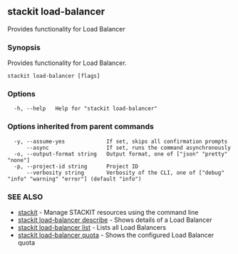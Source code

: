 ## stackit load-balancer

Provides functionality for Load Balancer

### Synopsis

Provides functionality for Load Balancer.

```
stackit load-balancer [flags]
```

### Options

```
  -h, --help   Help for "stackit load-balancer"
```

### Options inherited from parent commands

```
  -y, --assume-yes             If set, skips all confirmation prompts
      --async                  If set, runs the command asynchronously
  -o, --output-format string   Output format, one of ["json" "pretty" "none"]
  -p, --project-id string      Project ID
      --verbosity string       Verbosity of the CLI, one of ["debug" "info" "warning" "error"] (default "info")
```

### SEE ALSO

* [stackit](./stackit.md)	 - Manage STACKIT resources using the command line
* [stackit load-balancer describe](./stackit_load-balancer_describe.md)	 - Shows details of a Load Balancer
* [stackit load-balancer list](./stackit_load-balancer_list.md)	 - Lists all Load Balancers
* [stackit load-balancer quota](./stackit_load-balancer_quota.md)	 - Shows the configured Load Balancer quota

